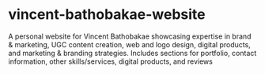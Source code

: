 # vincent-bathobakae-website
A personal website for Vincent Bathobakae showcasing expertise in brand &amp; marketing, UGC content creation, web and logo design, digital products, and marketing &amp; branding strategies. Includes sections for portfolio, contact information, other skills/services, digital products, and reviews

